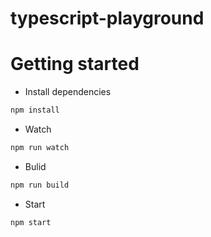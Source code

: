 # typescript-playground

# Getting started
- Install dependencies
```bash
npm install
```
- Watch
```bash
npm run watch
```
- Bulid 
```bash
npm run build
```
- Start
```bash
npm start
```